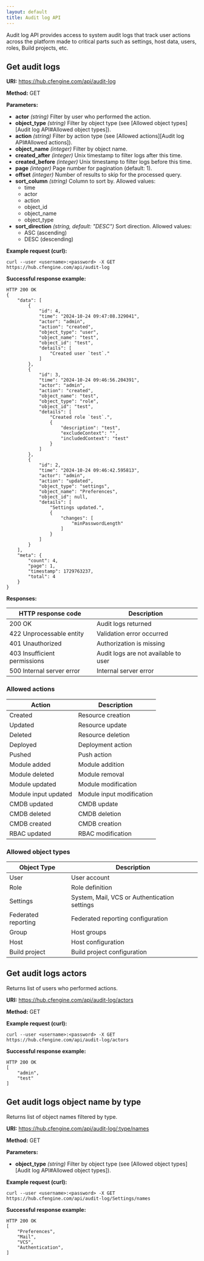 ```yaml
---
layout: default
title: Audit log API
---
```


Audit log API provides access to system audit logs that track user actions across the platform made to critical parts
such as settings, host data, users, roles, Build projects, etc.

## Get audit logs

**URI:** https://hub.cfengine.com/api/audit-log

**Method:** GET

**Parameters:**

- **actor** _(string)_
  Filter by user who performed the action.
- **object_type** _(string)_
  Filter by object type (see [Allowed object types][Audit log API#Allowed object types]).
- **action** _(string)_
  Filter by action type (see [Allowed actions][Audit log API#Allowed actions]).
- **object_name** _(integer)_
  Filter by object name.
- **created_after** _(integer)_
  Unix timestamp to filter logs after this time.
- **created_before** _(integer)_
  Unix timestamp to filter logs before this time.
- **page** _(integer)_
  Page number for pagination (default: 1).
- **offset** _(integer)_
  Number of results to skip for the processed query.
- **sort_column** _(string)_
  Column to sort by. Allowed values:
  - time
  - actor
  - action
  - object_id
  - object_name
  - object_type
- **sort_direction** _(string, default: "DESC")_
  Sort direction. Allowed values:
  - ASC (ascending)
  - DESC (descending)

**Example request (curl):**

```console
curl --user <username>:<password> -X GET https://hub.cfengine.com/api/audit-log
```

**Successful response example:**

```
HTTP 200 OK
{
    "data": [
        {
            "id": 4,
            "time": "2024-10-24 09:47:08.329041",
            "actor": "admin",
            "action": "created",
            "object_type": "user",
            "object_name": "test",
            "object_id": "test",
            "details": [
                "Created user `test`."
            ]
        },
        {
            "id": 3,
            "time": "2024-10-24 09:46:56.204391",
            "actor": "admin",
            "action": "created",
            "object_name": "test",
            "object_type": "role",
            "object_id": "test",
            "details": [
                "Created role `test`.",
                {
                    "description": "test",
                    "excludeContext": "",
                    "includedContext": "test"
                }
            ]
        },
        {
            "id": 2,
            "time": "2024-10-24 09:46:42.595813",
            "actor": "admin",
            "action": "updated",
            "object_type": "settings",
            "object_name": "Preferences",
            "object_id": null,
            "details": [
                "Settings updated.",
                {
                    "changes": [
                        "minPasswordLength"
                    ]
                }
            ]
        }
    ],
    "meta": {
        "count": 4,
        "page": 1,
        "timestamp": 1729763237,
        "total": 4
    }
}
```

**Responses:**

| HTTP response code           | Description                          |
| ---------------------------- | ------------------------------------ |
| 200 OK                       | Audit logs returned                  |
| 422 Unprocessable entity     | Validation error occurred            |
| 401 Unauthorized             | Authorization is missing             |
| 403 Insufficient permissions | Audit logs are not available to user |
| 500 Internal server error    | Internal server error                |

### Allowed actions

| Action               | Description               |
| -------------------- | ------------------------- |
| Created              | Resource creation         |
| Updated              | Resource update           |
| Deleted              | Resource deletion         |
| Deployed             | Deployment action         |
| Pushed               | Push action               |
| Module added         | Module addition           |
| Module deleted       | Module removal            |
| Module updated       | Module modification       |
| Module input updated | Module input modification |
| CMDB updated         | CMDB update               |
| CMDB deleted         | CMDB deletion             |
| CMDB created         | CMDB creation             |
| RBAC updated         | RBAC modification         |

### Allowed object types

| Object Type         | Description                                  |
| ------------------- | -------------------------------------------- |
| User                | User account                                 |
| Role                | Role definition                              |
| Settings            | System, Mail, VCS or Authentication settings |
| Federated reporting | Federated reporting configuration            |
| Group               | Host groups                                  |
| Host                | Host configuration                           |
| Build project       | Build project configuration                  |

## Get audit logs actors

Returns list of users who performed actions.

**URI:** https://hub.cfengine.com/api/audit-log/actors

**Method:** GET

**Example request (curl):**

```console
curl --user <username>:<password> -X GET https://hub.cfengine.com/api/audit-log/actors
```

**Successful response example:**

```
HTTP 200 OK
[
    "admin",
    "test"
]
```

## Get audit logs object name by type

Returns list of object names filtered by type.

**URI:** https://hub.cfengine.com/api/audit-log/:type/names

**Method:** GET

**Parameters:**

- **object_type** _(string)_
  Filter by object type (see [Allowed object types][Audit log API#Allowed object types]).

**Example request (curl):**

```console
curl --user <username>:<password> -X GET https://hub.cfengine.com/api/audit-log/Settings/names
```

**Successful response example:**

```
HTTP 200 OK
[
    "Preferences",
    "Mail",
    "VCS",
    "Authentication",
]
```
